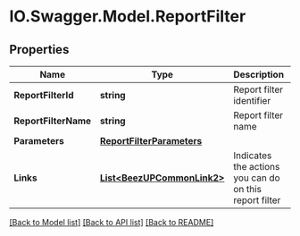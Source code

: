 # IO.Swagger.Model.ReportFilter
## Properties

Name | Type | Description | Notes
------------ | ------------- | ------------- | -------------
**ReportFilterId** | **string** | Report filter identifier | 
**ReportFilterName** | **string** | Report filter name | 
**Parameters** | [**ReportFilterParameters**](ReportFilterParameters.md) |  | 
**Links** | [**List&lt;BeezUPCommonLink2&gt;**](BeezUPCommonLink2.md) | Indicates the actions you can do on this report filter | [optional] 

[[Back to Model list]](../README.md#documentation-for-models) [[Back to API list]](../README.md#documentation-for-api-endpoints) [[Back to README]](../README.md)

